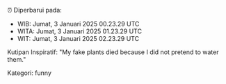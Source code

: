 ⏰ Diperbarui pada:
- WIB: Jumat, 3 Januari 2025 00.23.29 UTC
- WITA: Jumat, 3 Januari 2025 01.23.29 UTC
- WIT: Jumat, 3 Januari 2025 02.23.29 UTC

Kutipan Inspiratif:
"My fake plants died because I did not pretend to water them."


Kategori: funny

